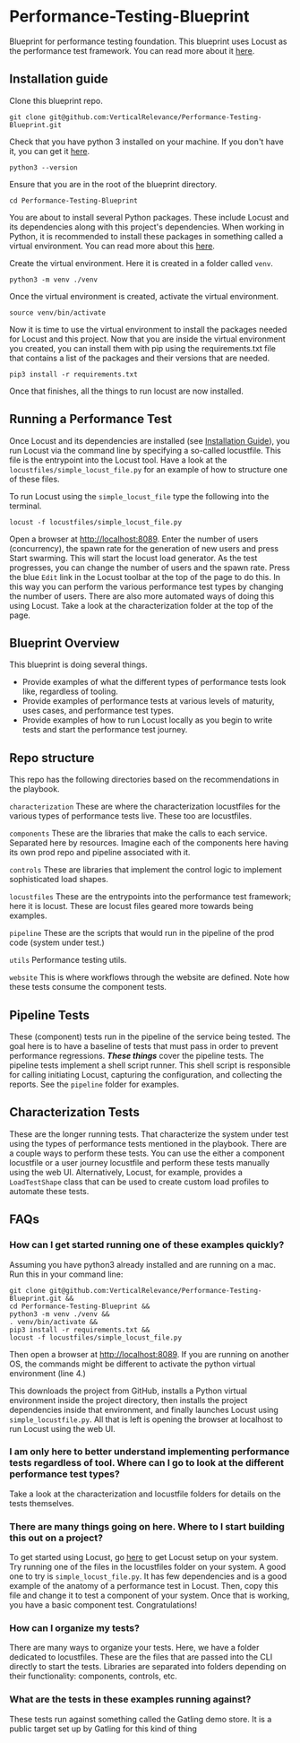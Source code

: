# Performance-Testing-Blueprint

Blueprint for performance testing foundation. This blueprint uses Locust as the performance test framework. You can read more about it [here]().

## Installation guide

Clone this blueprint repo.

`git clone git@github.com:VerticalRelevance/Performance-Testing-Blueprint.git`

Check that you have python 3 installed on your machine. If you don't have it, you can get it [here](https://www.python.org/downloads/).

`python3 --version`

Ensure that you are in the root of the blueprint directory.

`cd Performance-Testing-Blueprint`

You are about to install several Python packages. These include Locust and its dependencies along with this project's dependencies. When working in Python, it is recommended to install these packages in something called a virtual environment. You can read more about this [here](https://docs.python.org/3/tutorial/venv.html).

Create the virtual environment. Here it is created in a folder called `venv`.

`python3 -m venv ./venv`

Once the virtual environment is created, activate the virtual environment.

`source venv/bin/activate`

Now it is time to use the virtual environment to install the packages needed for Locust and this project. Now that you are inside the virtual environment you created, you can install them with pip using the requirements.txt file that contains a list of the packages and their versions that are needed.

`pip3 install -r requirements.txt`

Once that finishes, all the things to run locust are now installed.

## Running a Performance Test

Once Locust and its dependencies are installed (see [Installation Guide](#installation-guide)), you run Locust via the command line by specifying a so-called locustfile. This file is the entrypoint into the Locust tool. Have a look at the `locustfiles/simple_locust_file.py` for an example of how to structure one of these files.

To run Locust using the `simple_locust_file` type the following into the terminal.

`locust -f locustfiles/simple_locust_file.py`

Open a browser at [http://localhost:8089](http://localhost:8089). Enter the number of users (concurrency), the spawn rate for the generation of new users and press Start swarming. This will start the locust load generator. As the test progresses, you can change the number of users and the spawn rate. Press the blue `Edit` link in the Locust toolbar at the top of the page to do this. In this way you can perform the various performance test types by changing the number of users. There are also more automated ways of doing this using Locust. Take a look at the characterization folder at the top of the page.

## Blueprint Overview
This blueprint is doing several things.
- Provide examples of what the different types of performance tests look like, regardless of tooling.
- Provide examples of performance tests at various levels of maturity, uses cases, and performance test types.
- Provide examples of how to run Locust locally as you begin to write tests and start the performance test journey.

## Repo structure

This repo has the following directories based on the recommendations in the playbook.

`characterization` These are where the characterization locustfiles for the various types of performance tests live. These too are locustfiles.

`components` These are the libraries that make the calls to each service. Separated here by resources. Imagine each of the components here having its own prod repo and pipeline associated with it.

`controls` These are libraries that implement the control logic to implement sophisticated load shapes.

`locustfiles` These are the entrypoints into the performance test framework; here it is locust. These are locust files geared more towards being examples.

`pipeline` These are the scripts that would run in the pipeline of the prod code (system under test.)

`utils` Performance testing utils.

`website` This is where workflows through the website are defined. Note how these tests consume the component tests.

## Pipeline Tests

These (component) tests run in the pipeline of the service being tested. The goal here is to have a baseline of tests that must pass in order to prevent performance regressions. **_These things_** cover the pipeline tests. The pipeline tests implement a shell script runner. This shell script is responsible for calling initiating Locust, capturing the configuration, and collecting the reports. See the `pipeline` folder for examples.

## Characterization Tests

These are the longer running tests. That characterize the system under test using the types of performance tests mentioned in the playbook. There are a couple ways to perform these tests. You can use the either a component locustfile or a user journey locustfile and perform these tests manually using the web UI. Alternatively, Locust, for example, provides a `LoadTestShape` class that can be used to create custom load profiles to automate these tests. 

## FAQs

### How can I get started running one of these examples quickly?
Assuming you have python3 already installed and are running on a mac. Run this in your command line:
```
git clone git@github.com:VerticalRelevance/Performance-Testing-Blueprint.git &&
cd Performance-Testing-Blueprint && 
python3 -m venv ./venv &&
. venv/bin/activate &&
pip3 install -r requirements.txt &&
locust -f locustfiles/simple_locust_file.py
```
Then open a browser at [http://localhost:8089](http://localhost:8089).
If you are running on another OS, the commands might be different to activate the python virtual environment (line 4.)

This downloads the project from GitHub, installs a Python virtual environment inside the project directory, then installs the project dependencies inside that environment, and finally launches Locust using `simple_locustfile.py`. All that is left is opening the browser at localhost to run Locust using the web UI.

### I am only here to better understand implementing performance tests regardless of tool. Where can I go to look at the different performance test types?
Take a look at the characterization and locustfile folders for details on the tests themselves.

### There are many things going on here. Where to I start building this out on a project?
To get started using Locust, go [here](https://docs.locust.io/en/stable/quickstart.html) to get Locust setup on your system. Try running one of the files in the locustfiles folder on your system. A good one to try is `simple_locust_file.py`. It has few dependencies and is a good example of the anatomy of a performance test in Locust. Then, copy this file and change it to test a component of your system. Once that is working, you have a basic component test. Congratulations!

### How can I organize my tests?
There are many ways to organize your tests. Here, we have a folder dedicated to locustfiles. These are the files that are passed into the CLI directly to start the tests. Libraries are separated into folders depending on their functionality: components, controls, etc.

### What are the tests in these examples running against?
These tests run against something called the Gatling demo store. It is a public target set up by Gatling for this kind of thing
